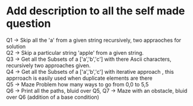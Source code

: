 <h1> Add description to all the self made question</h1>


Q1 -> Skip all the 'a' from a given string recursively, two appraoches for solution <br>
Q2 -> Skip a particular string 'apple' from a given string. <br>
Q3 -> Get all the Subsets of a ['a','b','c'] with there Ascii characters, recursively two approaches given. <br>
Q4 -> Get all the Subsets of a ['a','b','c'] with iterative approach , this apprroach is easily used when duplicate elements are there <br>
Q5 -> Maze Problem how many ways to go from 0,0 to 5,5 <br>
Q6 -> Print all the paths, bluid over Q5,
Q7 -> Maze with an obstacle, bluid over Q6 (addition of a base condition)
